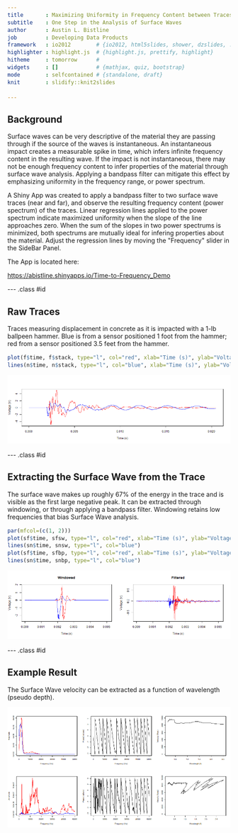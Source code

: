 ```yaml
---
title       : Maximizing Uniformity in Frequency Content between Traces
subtitle    : One Step in the Analysis of Surface Waves
author      : Austin L. Bistline
job         : Developing Data Products
framework   : io2012        # {io2012, html5slides, shower, dzslides, ...}
highlighter : highlight.js  # {highlight.js, prettify, highlight}
hitheme     : tomorrow      # 
widgets     : []            # {mathjax, quiz, bootstrap}
mode        : selfcontained # {standalone, draft}
knit        : slidify::knit2slides

---
```


## Background

Surface waves can be very descriptive of the material they are passing through if the source of the waves is instantaneous.  An instantaneous impact creates a measurable spike in time, which infers infinite frequency content in the resulting wave.  If the impact is not instantaneous, there may not be enough frequency content to infer properties of the material through surface wave analysis.  Applying a bandpass filter can mitigate this effect by emphasizing uniformity in the frequency range, or power spectrum.  

A Shiny App was created to apply a bandpass filter to two surface wave traces (near and far), and observe the resulting frequency content (power spectrum) of the traces.  Linear regression lines applied to the power spectrum indicate maximized uniformity when the slope of the line approaches zero.  When the sum of the slopes in two power spectrums is minimized, both spectrums are mutually ideal for infering properties about the material.  Adjust the regression lines by moving the "Frequency" slider in the SideBar Panel.

The App is located here:

https://abistline.shinyapps.io/Time-to-Frequency_Demo

--- .class #id 

## Raw Traces

Traces measuring displacement in concrete as it is impacted with a 1-lb ballpeen hammer.  Blue is from a sensor positioned 1 foot from the hammer; red from a sensor positioned 3.5 feet from the hammer. 



```r
plot(f$time, f$stack, type="l", col="red", xlab="Time (s)", ylab="Voltage (V)")
lines(n$time, n$stack, type="l", col="blue", xlab="Time (s)", ylab="Voltage (V)")
```

![plot of chunk unnamed-chunk-2](figure/unnamed-chunk-2-1.png)

--- .class #id

## Extracting the Surface Wave from the Trace

The surface wave makes up roughly 67% of the energy in the trace and is visible as the first large negative peak.  It can be extracted through windowing, or through applying a bandpass filter.  Windowing retains low frequencies that bias Surface Wave analysis.






```r
par(mfcol=(c(1, 2)))
plot(sf$time, sfsw, type="l", col="red", xlab="Time (s)", ylab="Voltage (V)", main="Windowed")
lines(sn$time, snsw, type="l", col="blue")
plot(sf$time, sfbp, type="l", col="red", xlab="Time (s)", ylab="Voltage (V)", main="Filtered")
lines(sn$time, snbp, type="l", col="blue")
```

![plot of chunk unnamed-chunk-5](figure/unnamed-chunk-5-1.png)

--- .class #id

## Example Result

The Surface Wave velocity can be extracted as a function of wavelength (pseudo depth).



![plot of chunk unnamed-chunk-7](figure/unnamed-chunk-7-1.png)


